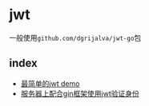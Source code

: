 # jwt

一般使用`github.com/dgrijalva/jwt-go`包

## index
- [最简单的jwt demo](demo/jwt1.go)
- [服务器上配合gin框架使用jwt验证身份](server/server.go)

